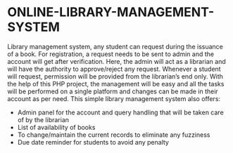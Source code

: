 # ONLINE-LIBRARY-MANAGEMENT-SYSTEM
Library management system, any student can request during the issuance of a book. For registration, a request needs to be sent to admin and the account will get after verification. Here, the admin will act as a librarian and will have the authority to approve/reject any request. Whenever a student will request, permission will be provided from the librarian’s end only. With the help of this PHP project, the management will be easy and all the tasks will be performed on a single platform and changes can be made in their account as per need. This simple library management system also offers:

 * Admin panel for the account and query handling that will be taken care of by the librarian
 * List of availability of books
 * To change/maintain the current records to eliminate any fuzziness
 * Due date reminder for students to avoid any penalty

